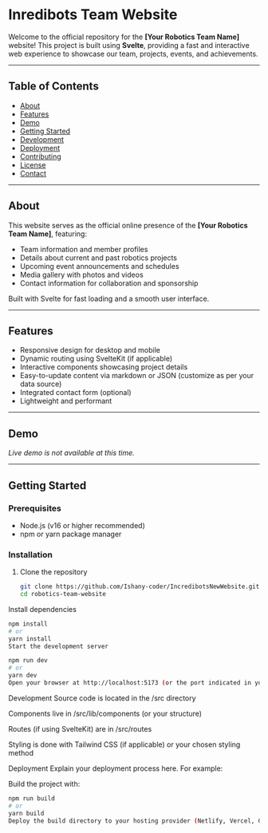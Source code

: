 # Inredibots Team Website

Welcome to the official repository for the **[Your Robotics Team Name]** website! This project is built using **Svelte**, providing a fast and interactive web experience to showcase our team, projects, events, and achievements.

---

## Table of Contents

- [About](#about)  
- [Features](#features)  
- [Demo](#demo)  
- [Getting Started](#getting-started)  
- [Development](#development)  
- [Deployment](#deployment)  
- [Contributing](#contributing)  
- [License](#license)  
- [Contact](#contact)  

---

## About

This website serves as the official online presence of the **[Your Robotics Team Name]**, featuring:

- Team information and member profiles  
- Details about current and past robotics projects  
- Upcoming event announcements and schedules  
- Media gallery with photos and videos  
- Contact information for collaboration and sponsorship  

Built with Svelte for fast loading and a smooth user interface.

---

## Features

- Responsive design for desktop and mobile  
- Dynamic routing using SvelteKit (if applicable)  
- Interactive components showcasing project details  
- Easy-to-update content via markdown or JSON (customize as per your data source)  
- Integrated contact form (optional)  
- Lightweight and performant  

---

## Demo

*Live demo is not available at this time.*

---

## Getting Started

### Prerequisites

- Node.js (v16 or higher recommended)  
- npm or yarn package manager  

### Installation

1. Clone the repository  
   ```bash
   git clone https://github.com/Ishany-coder/IncredibotsNewWebsite.git
   cd robotics-team-website
Install dependencies

 ```bash
npm install
# or
yarn install
Start the development server
```
```bash
npm run dev
# or
yarn dev
Open your browser at http://localhost:5173 (or the port indicated in your terminal)
```

Development
Source code is located in the /src directory

Components live in /src/lib/components (or your structure)

Routes (if using SvelteKit) are in /src/routes

Styling is done with Tailwind CSS (if applicable) or your chosen styling method

Deployment
Explain your deployment process here. For example:

Build the project with:
```bash
npm run build
# or
yarn build
Deploy the build directory to your hosting provider (Netlify, Vercel, GitHub Pages, etc.)
```
